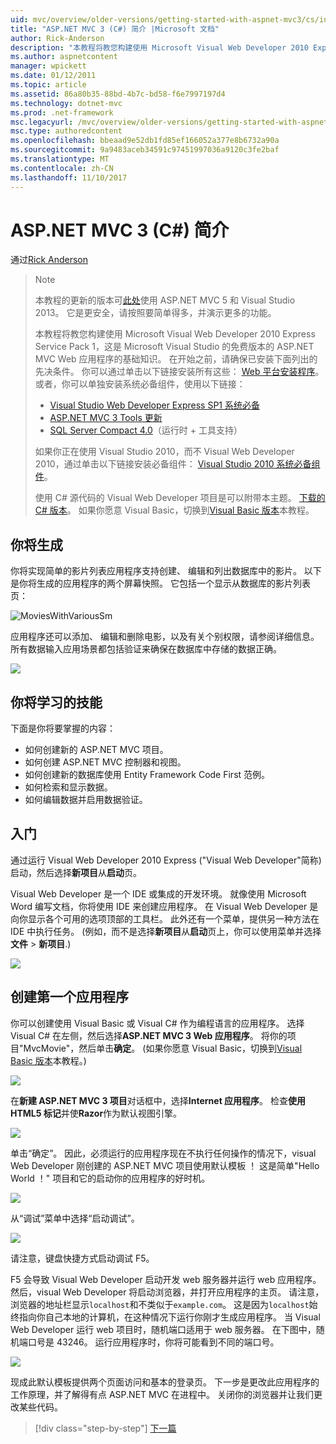 ```yaml
---
uid: mvc/overview/older-versions/getting-started-with-aspnet-mvc3/cs/intro-to-aspnet-mvc-3
title: "ASP.NET MVC 3 (C#) 简介 |Microsoft 文档"
author: Rick-Anderson
description: "本教程将教您构建使用 Microsoft Visual Web Developer 2010 Express Service Pack 1，这是一个 ASP.NET MVC Web 应用程序的基础知识..."
ms.author: aspnetcontent
manager: wpickett
ms.date: 01/12/2011
ms.topic: article
ms.assetid: 86a80b35-88bd-4b7c-bd58-f6e7997197d4
ms.technology: dotnet-mvc
ms.prod: .net-framework
msc.legacyurl: /mvc/overview/older-versions/getting-started-with-aspnet-mvc3/cs/intro-to-aspnet-mvc-3
msc.type: authoredcontent
ms.openlocfilehash: bbeaad9e52db1fd85ef166052a377e8b6732a90a
ms.sourcegitcommit: 9a9483aceb34591c97451997036a9120c3fe2baf
ms.translationtype: MT
ms.contentlocale: zh-CN
ms.lasthandoff: 11/10/2017
---
```

<a name="intro-to-aspnet-mvc-3-c"></a>ASP.NET MVC 3 (C#) 简介
====================
通过[Rick Anderson](https://github.com/Rick-Anderson)

> > [!NOTE]
> > 本教程的更新的版本可[此处](../../../getting-started/introduction/getting-started.md)使用 ASP.NET MVC 5 和 Visual Studio 2013。 它是更安全，请按照要简单得多，并演示更多的功能。
> 
> 
> 本教程将教您构建使用 Microsoft Visual Web Developer 2010 Express Service Pack 1，这是 Microsoft Visual Studio 的免费版本的 ASP.NET MVC Web 应用程序的基础知识。 在开始之前，请确保已安装下面列出的先决条件。 你可以通过单击以下链接安装所有这些： [Web 平台安装程序](https://www.microsoft.com/web/gallery/install.aspx?appid=VWD2010SP1Pack)。 或者，你可以单独安装系统必备组件，使用以下链接：
> 
> - [Visual Studio Web Developer Express SP1 系统必备](https://www.microsoft.com/web/gallery/install.aspx?appid=VWD2010SP1Pack)
> - [ASP.NET MVC 3 Tools 更新](https://www.microsoft.com/web/gallery/install.aspx?appsxml=&amp;appid=MVC3)
> - [SQL Server Compact 4.0](https://www.microsoft.com/web/gallery/install.aspx?appid=SQLCE;SQLCEVSTools_4_0)（运行时 + 工具支持）
> 
> 如果你正在使用 Visual Studio 2010，而不 Visual Web Developer 2010，通过单击以下链接安装必备组件： [Visual Studio 2010 系统必备组件](https://www.microsoft.com/web/gallery/install.aspx?appsxml=&amp;appid=VS2010SP1Pack)。
> 
> 使用 C# 源代码的 Visual Web Developer 项目是可以附带本主题。 [下载的 C# 版本](https://code.msdn.microsoft.com/Introduction-to-MVC-3-10d1b098)。 如果你愿意 Visual Basic，切换到[Visual Basic 版本](../vb/intro-to-aspnet-mvc-3.md)本教程。


## <a name="what-youll-build"></a>你将生成

你将实现简单的影片列表应用程序支持创建、 编辑和列出数据库中的影片。 以下是你将生成的应用程序的两个屏幕快照。 它包括一个显示从数据库的影片列表页：

![MoviesWithVariousSm](intro-to-aspnet-mvc-3/_static/image1.png)

应用程序还可以添加、 编辑和删除电影，以及有关个别权限，请参阅详细信息。 所有数据输入应用场景都包括验证来确保在数据库中存储的数据正确。

![](intro-to-aspnet-mvc-3/_static/image2.png)

## <a name="skills-youll-learn"></a>你将学习的技能

下面是你将要掌握的内容：

- 如何创建新的 ASP.NET MVC 项目。
- 如何创建 ASP.NET MVC 控制器和视图。
- 如何创建新的数据库使用 Entity Framework Code First 范例。
- 如何检索和显示数据。
- 如何编辑数据并启用数据验证。

## <a name="getting-started"></a>入门

通过运行 Visual Web Developer 2010 Express ("Visual Web Developer"简称) 启动，然后选择**新项目**从**启动**页。

Visual Web Developer 是一个 IDE 或集成的开发环境。 就像使用 Microsoft Word 编写文档，你将使用 IDE 来创建应用程序。 在 Visual Web Developer 是向你显示各个可用的选项顶部的工具栏。 此外还有一个菜单，提供另一种方法在 IDE 中执行任务。 (例如，而不是选择**新项目**从**启动**页上，你可以使用菜单并选择**文件** &gt; **新项目**.)

[![](intro-to-aspnet-mvc-3/_static/image4.png)](intro-to-aspnet-mvc-3/_static/image3.png)

## <a name="creating-your-first-application"></a>创建第一个应用程序

你可以创建使用 Visual Basic 或 Visual C# 作为编程语言的应用程序。 选择 Visual C# 在左侧，然后选择**ASP.NET MVC 3 Web 应用程序**。 将你的项目"MvcMovie"，然后单击**确定**。 (如果你愿意 Visual Basic，切换到[Visual Basic 版本](../vb/intro-to-aspnet-mvc-3.md)本教程。)

![](intro-to-aspnet-mvc-3/_static/image5.png)

在**新建 ASP.NET MVC 3 项目**对话框中，选择**Internet 应用程序**。 检查**使用 HTML5 标记**并使**Razor**作为默认视图引擎。

![](intro-to-aspnet-mvc-3/_static/image6.png)

单击“确定”。 因此，必须运行的应用程序现在不执行任何操作的情况下，visual Web Developer 刚创建的 ASP.NET MVC 项目使用默认模板 ！ 这是简单"Hello World ！" 项目和它的启动你的应用程序的好时机。

[![](intro-to-aspnet-mvc-3/_static/image8.png)](intro-to-aspnet-mvc-3/_static/image7.png)

从“调试”菜单中选择“启动调试”。

![](intro-to-aspnet-mvc-3/_static/image9.png)

请注意，键盘快捷方式启动调试 F5。

F5 会导致 Visual Web Developer 启动开发 web 服务器并运行 web 应用程序。 然后，visual Web Developer 将启动浏览器，并打开应用程序的主页。 请注意，浏览器的地址栏显示`localhost`和不类似于`example.com`。 这是因为`localhost`始终指向你自己本地的计算机，在这种情况下运行你刚才生成应用程序。 当 Visual Web Developer 运行 web 项目时，随机端口适用于 web 服务器。 在下图中，随机端口号是 43246。 运行应用程序时，你将可能看到不同的端口号。

![](intro-to-aspnet-mvc-3/_static/image10.png)

现成此默认模板提供两个页面访问和基本的登录页。 下一步是更改此应用程序的工作原理，并了解得有点 ASP.NET MVC 在进程中。 关闭你的浏览器并让我们更改某些代码。

>[!div class="step-by-step"]
[下一篇](adding-a-controller.md)

